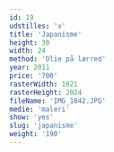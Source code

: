 ```yaml
---
id: 19
udstilles: 'x'
title: 'Japanisme'
height: 30
width: 24
method: 'Olie på lærred'
year: 2011
price: '700'
rasterWidth: 1621
rasterHeight: 2024
fileName: 'IMG_1842.JPG'
medie: 'maleri'
show: 'yes'
slug: 'japanisme'
weight: '190'
---
```

